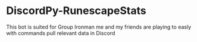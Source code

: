 # DiscordPy-RunescapeStats
This bot is suited for Group Ironman me and my friends are playing to easly with commands pull relevant data in Discord
